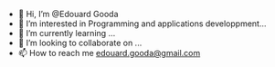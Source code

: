 - 👋 Hi, I’m @Edouard Gooda
- 👀 I’m interested in  Programming and applications developpment...
- 🌱 I’m currently learning ...
- 💞️ I’m looking to collaborate on ...
- 📫 How to reach me  edouard.gooda@gmail.com

<!---
uniq-line/uniq-line is a ✨ special ✨ repository because its `README.md` (this file) appears on your GitHub profile.
You can click the Preview link to take a look at your changes.
--->
